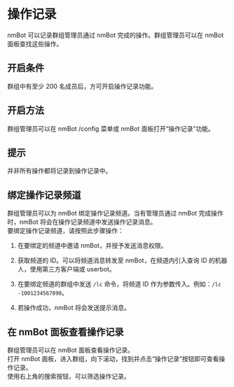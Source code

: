 # 操作记录

nmBot 可以记录群组管理员通过 nmBot 完成的操作。群组管理员可以在 nmBot 面板查找这些操作。  

## 开启条件
群组中有至少 200 名成员后，方可开启操作记录功能。

## 开启方法
群组管理员可以在 nmBot /config 菜单或 nmBot 面板打开“操作记录”功能。

## 提示
并非所有操作都将记录到操作记录中。

## 绑定操作记录频道
群组管理员可以为 nmBot 绑定操作记录频道。当有管理员通过 nmBot 完成操作时，nmBot 将会在操作记录频道中发送操作记录消息。  
要绑定操作记录频道，请按照此步骤操作：

1. 在要绑定的频道中邀请 nmBot，并授予发送消息权限。

2. 获取频道的 ID。可以将频道消息转发至 nmBot，在频道内引入查询 ID 的机器人，使用第三方客户端或 userbot。

3. 在要绑定频道的群组中发送 `/lc` 命令，将频道 ID 作为参数传入。例如：`/lc -1001234567890`。

4. 若操作成功，nmBot 将会发送提示消息。

## 在 nmBot 面板查看操作记录
群组管理员可以在 nmBot 面板查看操作记录。  
打开 nmBot 面板，进入群组，向下滚动，找到并点击“操作记录”按钮即可查看操作记录。  
使用右上角的搜索按钮，可以筛选操作记录。
